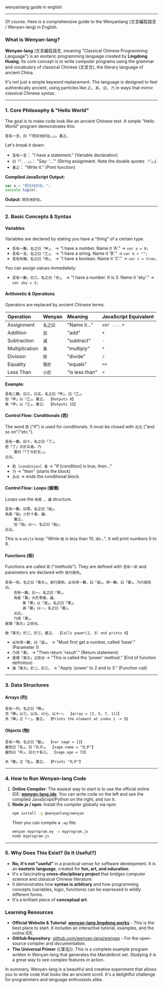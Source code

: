 wenyanlang guide in english

---

Of course. Here is a comprehensive guide to the Wenyanlang (文言編程語言 / Wenyan-lang) in English.

### What is Wenyan-lang?

**Wenyan-lang** (文言編程語言, meaning "Classical Chinese Programming Language") is an esoteric programming language created by **Lingdong Huang**. Its core concept is to write computer programs using the grammar and vocabulary of classical Chinese (文言文), the literary language of ancient China.

It's not just a simple keyword replacement. The language is designed to feel authentically ancient, using particles like `之`、`其`、`曰`、`乃` in ways that mirror classical Chinese syntax.

---

### 1. Core Philosophy & "Hello World"

The goal is to make code look like an ancient Chinese text. A simple "Hello World" program demonstrates this:

```wenyan
吾有一言。曰「「問天地好在。」」。書之。
```

Let's break it down:

- `吾有一言`： "I have a statement." (Variable declaration)
- `曰「「...」」`： "Say: '...'" (String assignment. Note the double quotes `「「」」`).
- `書之`： "Write it." (Print function)

**Compiled JavaScript Output:**

```javascript
var n = "問天地好在。";
console.log(n);
```

**Output:** `問天地好在。`

---

### 2. Basic Concepts & Syntax

#### Variables

Variables are declared by stating you have a "thing" of a certain type.

- `吾有一數。名之曰「甲」。` → "I have a number. Name it 'A'." → `var a = 0;`
- `吾有一言。名之曰「乙」。` → "I have a string. Name it 'B'." → `var b = "";`
- `吾有布爾。名之曰「丙」。` → "I have a boolean. Name it 'C'." → `var c = true;`

You can assign values immediately:

- `吾有一數。曰三。名之曰「天」。` → "I have a number. It is 3. Name it 'sky'." → `var sky = 3;`

#### Arithmetic & Operations

Operators are replaced by ancient Chinese terms.

| Operation      | Wenyan   | Meaning        | JavaScript Equivalent |
| :------------- | :------- | :------------- | :-------------------- |
| Assignment     | `名之曰` | "Name it..."   | `var ... =`           |
| Addition       | `加`     | "add"          | `+`                   |
| Subtraction    | `減`     | "subtract"     | `-`                   |
| Multiplication | `乘`     | "multiply"     | `*`                   |
| Division       | `除`     | "divide"       | `/`                   |
| Equality       | `等於`   | "equals"       | `==`                  |
| Less Than      | `小於`   | "is less than" | `<`                   |

**Example:**

```wenyan
吾有二數。曰三。曰五。名之曰「甲」。曰「乙」。
加「甲」以「乙」。書之。 【Outputs 8】
乘「甲」以「乙」。書之。 【Outputs 15】
```

#### Control Flow: Conditionals (若)

The word `若` ("if") is used for conditionals. It must be closed with `云云` ("and so on"/"etc.").

```wenyan
吾有一數。曰十。名之曰「丁」。
若「丁」大於五者。乃
    書曰「「丁大於五」」。
云云。
```

- `若 [condition] 者` → "If [condition] is true, then..."
- `乃` → "then" (starts the block)
- `云云` → ends the conditional block.

#### Control Flow: Loops (循環)

Loops use the `為是` ... `遍` structure.

```wenyan
吾有一數。曰零。名之曰「始」。
為是「始」小於十者。遍。
    書之。
    加「始」以一。名之曰「始」。
云云。
```

This is a `while` loop: "While `始` is less than 10, do...". It will print numbers 0 to 9.

#### Functions (術)

Functions are called `術` ("methods"). They are defined with `吾有一術` and parameters are declared with `欲行是術`。

```wenyan
吾有一術。名之曰「乘方」。欲行是術。必先得一數。曰「底」。得一數。曰「冪」。乃行是術曰。
    吾有一數。曰一。名之曰「果」。
    為是「冪」大於零者。遍。
        乘「果」以「底」。名之曰「果」。
        減「冪」以一。名之曰「冪」。
    云云。
    乃得「果」。
是謂「乘方」之術也。

施「乘方」於二。於三。書之。 【Calls power(2, 3) and prints 8】
```

- `必先得一數。曰「底」。` → "Must first get a number, called 'base'." (Parameter 1)
- `乃得「果」` → "Then return 'result'." (Return statement)
- `是謂「乘方」之術也` → "This is called the 'power' method." (End of function definition)
- `施「乘方」於二。於三。` → "Apply 'power' to 2 and to 3." (Function call)

---

### 3. Data Structures

#### Arrays (列)

```wenyan
吾有一列。名之曰「陣」。
充「陣」以三。以五。以七。以十一。 【array = [3, 5, 7, 11]】
夫「陣」之「一」。書之。 【Prints the element at index 1 -> 5】
```

#### Objects (物)

```wenyan
吾有一物。名之曰「聖」。 【var sage = {}】
屬性曰「名」。曰「孔子」。 【sage.name = "孔子"】
屬性曰「年」。曰七十有三。 【sage.age = 73】

夫「聖」之「名」。書之。 【Prints "孔子"】
```

---

### 4. How to Run Wenyan-lang Code

1.  **Online Compiler**: The easiest way to start is to use the official online IDE: [**wenyan-lang.ide**](https://wenyan-lang.lingdong.works/ide.html). You can write code on the left and see the compiled JavaScript/Python on the right, and run it.
2.  **Node.js / npm**: Install the compiler globally via npm:
    ```bash
    npm install -g @wenyanlang/wenyan
    ```
    Then you can compile a `.wy` file:
    ```bash
    wenyan myprogram.wy -o myprogram.js
    node myprogram.js
    ```

---

### 5. Why Does This Exist? (Is It Useful?)

- **No, it's not "useful"** in a practical sense for software development. It is an **esoteric language**, created for **fun, art, and education**.
- It's a fascinating **cross-disciplinary project** that bridges computer science and classical Chinese literature.
- It demonstrates how **syntax is arbitrary** and how programming concepts (variables, logic, functions) can be expressed in wildly different forms.
- It's a brilliant piece of **conceptual art**.

### Learning Resources

- **Official Website & Tutorial**: [**wenyan-lang.lingdong.works**](https://wenyan-lang.lingdong.works/) - This is the best place to start. It includes an interactive tutorial, examples, and the online IDE.
- **GitHub Repository**: [github.com/wenyan-lang/wenyan](https://github.com/wenyan-lang/wenyan) - For the open-source compiler and documentation.
- **The Universal Primer** (《渾沌》): This is a complete example program written in Wenyan-lang that generates the Mandelbrot set. Studying it is a great way to see complex features in action.

In summary, Wenyan-lang is a beautiful and creative experiment that allows you to write code that looks like an ancient scroll. It's a delightful challenge for programmers and language enthusiasts alike.

